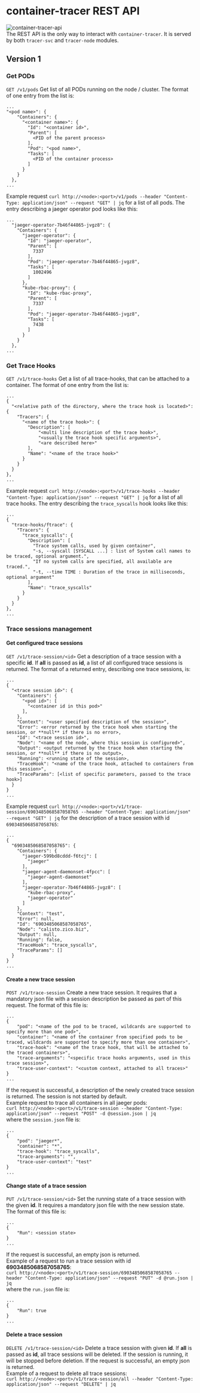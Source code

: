 # container-tracer REST API
![container-tracer-api](container-tracer-api.png)  
The REST API is the only way to interact with `container-tracer`. It is served by both `tracer-svc`
and `tracer-node` modules.  
## Version 1
### Get PODs
`GET /v1/pods` Get list of all PODs running on the node / cluster.
The format of one entry from the list is:

``` shell
...
"<pod name>": {
    "Containers": {
      "<container name>": {
        "Id": "<container id>",
        "Parent": [
          <PID of the parent process>
        ],
        "Pod": "<pod name>",
        "Tasks": [
          <PID of the container process>
        ]
      }
    }
  },
...
```


Example request `curl http://<node>:<port>/v1/pods --header "Content-Type: application/json" --request "GET" | jq`
for a list of all pods. The entry describing a jaeger operator pod looks like this:

``` shell
...
  "jaeger-operator-7b46f44865-jvgz8": {
    "Containers": {
      "jaeger-operator": {
        "Id": "jaeger-operator",
        "Parent": [
          7337
        ],
        "Pod": "jaeger-operator-7b46f44865-jvgz8",
        "Tasks": [
          1002496
        ]
      },
      "kube-rbac-proxy": {
        "Id": "kube-rbac-proxy",
        "Parent": [
          7337
        ],
        "Pod": "jaeger-operator-7b46f44865-jvgz8",
        "Tasks": [
          7438
        ]
      }
    }
  },
...
```

### Get Trace Hooks
`GET /v1/trace-hooks` Get a list of all trace-hooks, that can be attached to a container.
The format of one entry from the list is:

``` shell
...
{
  "<relative path of the directory, where the trace hook is located>": {
    "Tracers": {
      "<name of the trace hook>": {
        "Description": [
            "<multi line description of the trace hook>",
            "<usually the trace hook specific arguments>",
            "<are described here>"
        ],
        "Name": "<name of the trace hook>"
      }
    }
  }
},
...
```

Example request `curl http://<node>:<port>/v1/trace-hooks --header "Content-Type: application/json" --request "GET" | jq`
for a list of all trace hooks. The entry describing the `trace_syscalls` hook looks like this:

``` shell
...
{
  "trace-hooks/ftrace": {
    "Tracers": {
      "trace_syscalls": {
        "Description": [
          "Trace system calls, used by given container",
          "-s, --syscall [SYSCALL ...] : list of System call names to be traced, optional argument.",
          "If no system calls are specified, all available are traced.",
          "-t, --time TIME : Duration of the trace in milliseconds, optional argument"
        ],
        "Name": "trace_syscalls"
      }
    }
  }
},
...
```

### Trace sessions management
#### Get configured trace sessions
`GET /v1/trace-session/<id>` Get a description of a trace session with a specific **id**.
If **all** is passed as **id**, a list of all configured trace sessions is returned. The format of
a returned entry, describing one trace sessions, is:

```shell
...
{
  "<trace session id>": {
    "Containers": {
      "<pod id>": [
        "<container id in this pod>"
      ],
    },
    "Context": "<user specified description of the session>",
    "Error": <error returned by the trace hook when starting the session, or **null** if there is no error>,
    "Id": "<trace session id>",
    "Node": "<name of the node, where this session is configured>",
    "Output": <output returned by the trace hook when starting the session, or **null** if there is no output>,
    "Running": <running state of the session>,
    "TraceHook": "<name of the trace hook, attached to containers from this session>",
    "TraceParams": [<list of specific parameters, passed to the trace hook>]
  }
}
...
```

Example request `curl http://<node>:<port>/v1/trace-session/6903485068587058765 --header "Content-Type: application/json" --request "GET" | jq`
for the description of a trace session with id `6903485068587058765`:

```shell
...
{
  "6903485068587058765": {
    "Containers": {
      "jaeger-599bd8cddd-f6tcj": [
        "jaeger"
      ],
      "jaeger-agent-daemonset-4fpcc": [
        "jaeger-agent-daemonset"
      ],
      "jaeger-operator-7b46f44865-jvgz8": [
        "kube-rbac-proxy",
        "jaeger-operator"
      ]
    },
    "Context": "test",
    "Error": null,
    "Id": "6903485068587058765",
    "Node": "calisto.zico.biz",
    "Output": null,
    "Running": false,
    "TraceHook": "trace_syscalls",
    "TraceParams": []
  }
}
...
```

#### Create a new trace session
`POST /v1/trace-session` Create a new trace session. It requires that a mandatory json file with
a session description be passed as part of this request. The format of this file is:

``` shell
...
{
	"pod": "<name of the pod to be traced, wildcards are supported to specify more than one pod>",
	"container": "<name of the container from specified pods to be traced, wildcards are supported to specify more than one container>",
	"trace-hook": "<name of the trace hook, that will be attached to the traced containers>",
	"trace-arguments": "<specific trace hooks arguments, used in this trace session>",
	"trace-user-context": "<custom context, attached to all traces>"
}
...
```

If the request is successful, a description of the newly created trace session is returned.
The session is not started by default.  
Example request to trace all containers in all jaeger pods:  
`curl http://<node>:<port>/v1/trace-session --header "Content-Type: application/json" --request "POST" -d @session.json | jq`  
where the `session.json` file is:

``` shell
...
{
	"pod": "jaeger*",
	"container": "*",
	"trace-hook": "trace_syscalls",
	"trace-arguments": "",
	"trace-user-context": "test"
}
...
```

#### Change state of a trace session
`PUT /v1/trace-session/<id>` Set the running state of a trace session with the given **id**.
It requires a mandatory json file with the new session state. The format of this file is:

``` shell
...
{
	"Run": <session state>
}
...
```

If the request is successful, an empty json is returned.  
Example of a request to run a trace session with id **6903485068587058765**:  
`curl http://<node>:<port>/v1/trace-session/6903485068587058765 --header "Content-Type: application/json" --request "PUT" -d @run.json | jq`  
where the `run.json` file is:

``` shell
...
{
	"Run": true
}
...
```

#### Delete a trace session
`DELETE /v1/trace-session/<id>` Delete a trace session with given **id**. If **all** is passed as **id**,
all trace sessions will be deleted. If the session is running, it will be stopped before deletion.
If the request is successful, an empty json is returned.  
Example of a request to delete all trace sessions:  
`curl http://<node>:<port>/v1/trace-session/all --header "Content-Type: application/json" --request "DELETE" | jq`
